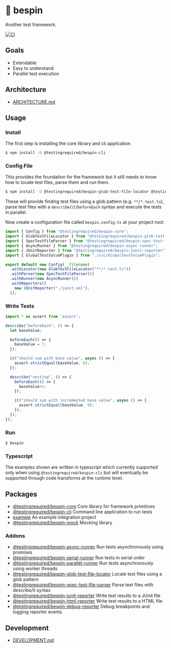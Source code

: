 # 🌌 bespin

Another test framework.

<a href="https://github.com/testingrequired/bespin/actions?query=workflow%3ACI">![CI](https://github.com/testingrequired/bespin/workflows/CI/badge.svg)</a>

## Goals

- Extendable
- Easy to understand
- Parallel test execution

## Architecture

- [ARCHITECTURE.md](./ARCHITECTURE.md)

## Usage

### Install

The first step is installing the core library and cli application

```bash
$ npm install -D @testingrequired/bespin-cli
```

### Config File

This provides the foundation for the framework but it still needs to know how to locate test files, parse them and run them.

```bash
$ npm install -D @testingrequired/bespin-glob-test-file-locator @testingrequired/bespin-spec-test-file-parser @testingrequired/bespin-serial-runner
```

These will provide finding test files using a glob pattern (e.g. `**/*.test.ts`), parse test files with a `describe`/`it`/`beforeEach` syntax and execute the tests in parallel.

Now create a configuration file called `bespin.config.ts` at your project root:

```typescript
import { Config } from "@testingrequired/bespin-core";
import { GlobTestFileLocator } from "@testingrequired/bespin-glob-test-file-locator";
import { SpecTestFileParser } from "@testingrequired/bespin-spec-test-file-parser";
import { AsyncRunner } from "@testingrequired/bespin-async-runner";
import { JUnitReporter } from "@testingrequired/bespin-junit-reporter";
import { GlobalTestValuePlugin } from "./src/GlobalTestValuePlugin";

export default new Config(__filename)
  .withLocator(new GlobTestFileLocator("**/*.test.ts"))
  .withParser(new SpecTestFileParser())
  .withRunner(new AsyncRunner())
  .withReporters([
    new JUnitReporter("./junit.xml"),
  ]);
```

### Write Tests

```javascript
import * as assert from 'assert';

describe("beforeEach", () => {
  let baseValue;

  beforeEach(() => {
    baseValue = 7;
  });

  it("should sum with base value", async () => {
    assert.strictEqual(baseValue, 8);
  });

  describe("nesting", () => {
    beforeEach(() => {
      baseValue++;
    });

    it("should sum with incremented base value", async () => {
      assert.strictEqual(baseValue, 9);
    });
  });
});
```

### Run

```bash
$ bespin
```

### Typescript

The examples shown are written in typescript which currently supported only when using `@testingrequired/bespin-cli` but will eventually be supported through code transforms at the runtime level.

## Packages

- [@testingrequired/bespin-core](./packages/core) Core library for framework primitives
- [@testingrequired/bespin-cli](./packages/cli) Command line application to run tests
- [example](./packages/example) An example integration project
- [@testingrequired/bespin-mock](./packages/mock) Mocking library

### Addons

- [@testingrequired/bespin-async-runner](./packages/async-runner) Run tests asynchronously using promises
- [@testingrequired/bespin-serial-runner](./packages/async-runner) Run tests in serial order
- [@testingrequired/bespin-parallel-runner](./packages/parallel-runner) Run tests asynchronously using worker threads
- [@testingrequired/bespin-glob-test-file-locator](./packages/glob-test-file-locator) Locate test files using a glob pattern
- [@testingrequired/bespin-spec-test-file-parser](./packages/spec-test-file-parser) Parse test files with describe/it syntax
- [@testingrequired/bespin-junit-reporter](./packages/junit-reporter) Write test results to a JUnit file
- [@testingrequired/bespin-html-reporter](./packages/html-reporter) Write test results to a HTML file
- [@testingrequired/bespin-debug-reporter](./packages/debug-reporter) Debug breakpoints and logging reporter events

## Development

- [DEVELOPMENT.md](./DEVELOPMENT.md)
